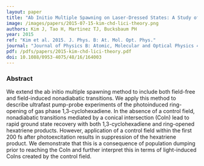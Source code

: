 ```yaml
---
layout: paper
title: "Ab Initio Multiple Spawning on Laser-Dressed States: A Study of 1,3-Cyclohexadiene Photoisomerization via Light-Induced Conical Intersections"
image: /images/papers/2015-07-15-kim-chd-lici-theory.png 
authors: Kim J, Tao H, Martinez TJ, Bucksbaum PH 
year: 2015
ref: "Kim et al. 2015. J. Phys. B: At. Mol. Opt. Phys."
journal: "Journal of Physics B: Atomic, Molecular and Optical Physics 48(16):164003."
pdf: /pdfs/papers/2015-kim-chd-lici-theory.pdf
doi: 10.1088/0953-4075/48/16/164003
---
```


### Abstract
We extend the ab initio multiple spawning method to include both field-free and field-induced nonadiabatic transitions. We apply this method to describe ultrafast pump-probe experiments of the photoinduced ring-opening of gas phase 1,3-cyclohexadiene. In the absence of a control field, nonadiabatic transitions mediated by a conical intersection (CoIn) lead to rapid ground state recovery with both 1,3-cyclohexadiene and ring-opened hexatriene products. However, application of a control field within the first 200 fs after photoexcitation results in suppression of the hexatriene product. We demonstrate that this is a consequence of population dumping prior to reaching the CoIn and further interpret this in terms of light-induced CoIns created by the control field.
